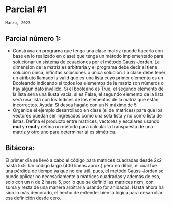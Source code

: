 # Parcial \#1
`Marzo, 2023`
## Parcial número 1:
- Construya un programa que tenga una clase matriz (puede hacerlo con base en lo realizado en clase) que tenga un método implementado para 
solucionar un sistema de ecuaciones por el método Gauss-Jordan. La dimensión de la matriz es arbitraria y el programa debe decir si tiene 
solución única, infinitas soluciones o única solución. La clase debe tener un atributo llamado is valid que es una lista cuyo primer elemento 
es un Booleando indicando si todos los elementos de la matriz son números o hay algún dato inválido. Si el booleano es True, el segundo elemento 
de la lista sería una liusta vacía, si es False, el segundo elemento de la lista será una lista con los Indices de los elementos de la matriz 
que están incorrectos. Ayuda: Si desea hagalo con un N máximo de 5
- Organice el ejemplo desarrollado en clase (el de matrices) para que los vectores puedan ser ingresados como una sola lista y no como lista de listas.
Defina el producto entre matrices, vectores y escalares usando __mul__ y __rmul__ y defina un método para calcular la transpuesta de una matriz y otro uno para
determinar si es simétrica.
## Bitácora:
El primer día se llevó a cabo el código para matrices cuadradas desde 2x2 hasta 5x5. Un código largo (400 líneas aprox.) pero no difícil, el cual fue una pérdida de tiempo ya que no era útil, pues, el método Gauss-Jordan se puede aplicar no necesariamente a matrices cuadradas y además de eso, solo con un n de 2 hasta 5, por lo que se definió las matrices nxm, con suma y resta de una manera arbitraria usando for anidados. Hasta ahora ha sido lo más demorado, el hecho de entender bien la lógica para desarrollar esa definición desde cero.